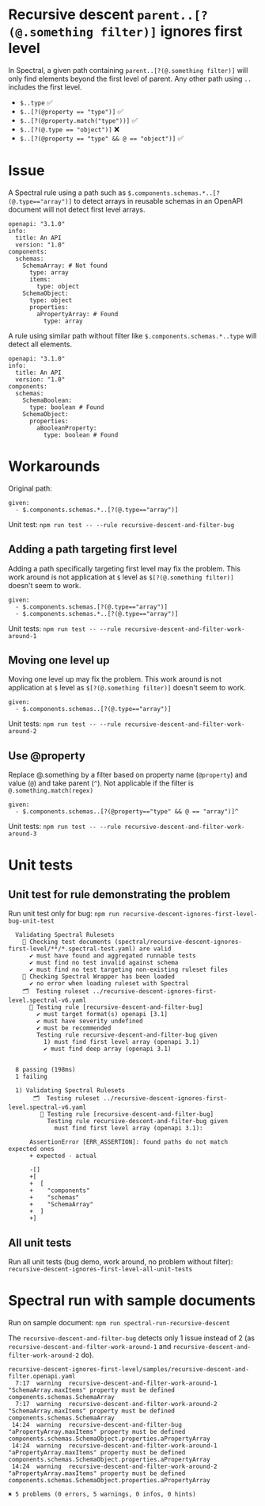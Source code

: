 # Recursive descent `parent..[?(@.something filter)]` ignores first level

In Spectral, a given path containing `parent..[?(@.something filter)]` will only find elements beyond the first level of parent. Any other path using `..` includes the first level.

- `$..type` ✅
- `$..[?(@property == "type")]` ✅
- `$..[?(@property.match("type"))]` ✅  
- `$..[?(@.type == "object")]` ❌
- `$..[?(@property == "type" && @ == "object")]` ✅ 

# Issue

A Spectral rule using a path such as `$.components.schemas.*..[?(@.type=="array")]` to detect arrays in reusable schemas in an OpenAPI document will not detect first level arrays.

```
openapi: "3.1.0"
info:
  title: An API
  version: "1.0"
components:
  schemas:
    SchemaArray: # Not found
      type: array
      items:
        type: object
    SchemaObject:
      type: object
      properties:
        aPropertyArray: # Found 
          type: array
```

A rule using similar path without filter like `$.components.schemas.*..type` will detect all elements.

```
openapi: "3.1.0"
info:
  title: An API
  version: "1.0"
components:
  schemas:
    SchemaBoolean:
      type: boolean # Found
    SchemaObject:
      properties:
        aBooleanProperty:
          type: boolean # Found
```
# Workarounds

Original path:

```
given:
  - $.components.schemas.*..[?(@.type=="array")]
```

Unit test: `npm run test -- --rule recursive-descent-and-filter-bug`

## Adding a path targeting first level

Adding a path specifically targeting first level may fix the problem.
This work around is not application at `$` level as `$[?(@.something filter)]` doesn't seem to work.

```
given:
  - $.components.schemas.[?(@.type=="array")]
  - $.components.schemas.*..[?(@.type=="array")]
```

Unit tests: `npm run test -- --rule recursive-descent-and-filter-work-around-1`

## Moving one level up

Moving one level up may fix the problem.
This work around is not application at `$` level as `$[?(@.something filter)]` doesn't seem to work.

```
given:
  - $.components.schemas..[?(@.type=="array")]
```

Unit tests: `npm run test -- --rule recursive-descent-and-filter-work-around-2`


## Use @property

Replace @.something by a filter based on property name (`@property`) and value (`@`) and take parent (`^`).
Not applicable if the filter is `@.something.match(regex)`

```
given:
  - $.components.schemas..[?(@property=="type" && @ == "array")]^
```

Unit tests: `npm run test -- --rule recursive-descent-and-filter-work-around-3`

# Unit tests

## Unit test for rule demonstrating the problem

Run unit test only for bug: `npm run recursive-descent-ignores-first-level-bug-unit-test`

```
  Validating Spectral Rulesets
    🔬 Checking test documents (spectral/recursive-descent-ignores-first-level/**/*.spectral-test.yaml) are valid
      ✔ must have found and aggregated runnable tests
      ✔ must find no test invalid against schema
      ✔ must find no test targeting non-existing ruleset files
    🤖 Checking Spectral Wrapper has been loaded
      ✔ no error when loading ruleset with Spectral
    🗂  Testing ruleset ../recursive-descent-ignores-first-level.spectral-v6.yaml
      📏 Testing rule [recursive-descent-and-filter-bug]
        ✔ must target format(s) openapi [3.1]
        ✔ must have severity undefined
        ✔ must be recommended
        Testing rule recursive-descent-and-filter-bug given
          1) must find first level array (openapi 3.1)
          ✔ must find deep array (openapi 3.1)


  8 passing (198ms)
  1 failing

  1) Validating Spectral Rulesets
       🗂  Testing ruleset ../recursive-descent-ignores-first-level.spectral-v6.yaml
         📏 Testing rule [recursive-descent-and-filter-bug]
           Testing rule recursive-descent-and-filter-bug given
             must find first level array (openapi 3.1):

      AssertionError [ERR_ASSERTION]: found paths do not match expected ones
      + expected - actual

      -[]
      +[
      +  [
      +    "components"
      +    "schemas"
      +    "SchemaArray"
      +  ]
      +]
```

## All unit tests

Run all unit tests (bug demo, work around, no problem without filter): `recursive-descent-ignores-first-level-all-unit-tests`

# Spectral run with sample documents

Run on sample document: `npm run spectral-run-recursive-descent`

The `recursive-descent-and-filter-bug` detects only 1 issue instead of 2 (as `recursive-descent-and-filter-work-around-1` and `recursive-descent-and-filter-work-around-2` do).

```
recursive-descent-ignores-first-level/samples/recursive-descent-and-filter.openapi.yaml
  7:17  warning  recursive-descent-and-filter-work-around-1  "SchemaArray.maxItems" property must be defined     components.schemas.SchemaArray
  7:17  warning  recursive-descent-and-filter-work-around-2  "SchemaArray.maxItems" property must be defined     components.schemas.SchemaArray
 14:24  warning  recursive-descent-and-filter-bug            "aPropertyArray.maxItems" property must be defined  components.schemas.SchemaObject.properties.aPropertyArray
 14:24  warning  recursive-descent-and-filter-work-around-1  "aPropertyArray.maxItems" property must be defined  components.schemas.SchemaObject.properties.aPropertyArray
 14:24  warning  recursive-descent-and-filter-work-around-2  "aPropertyArray.maxItems" property must be defined  components.schemas.SchemaObject.properties.aPropertyArray

✖ 5 problems (0 errors, 5 warnings, 0 infos, 0 hints)
```
